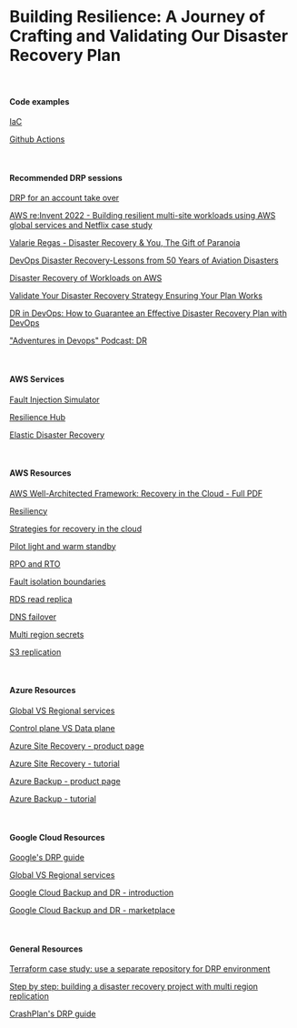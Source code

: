 # Building Resilience: A Journey of Crafting and Validating Our Disaster Recovery Plan

<br/>

#### Code examples

[IaC](https://github.com/yedidyas/DRP/tree/main/IaC)

[Github Actions](https://github.com/yedidyas/DRP/tree/main/GithubActions)

<br/>

#### Recommended DRP sessions 

[DRP for an account take over](https://www.youtube.com/watch?v=IOZyIEpdVGs)

[AWS re:Invent 2022 - Building resilient multi-site workloads using AWS global services and Netflix case study](https://www.youtube.com/watch?v=62ZQHTruBnk)

[Valarie Regas - Disaster Recovery & You, The Gift of Paranoia](https://www.youtube.com/watch?v=6uor5VYaBvQ)

[DevOps Disaster Recovery-Lessons from 50 Years of Aviation Disasters](https://www.youtube.com/watch?v=q0ZZXRkAdp4)

[Disaster Recovery of Workloads on AWS](https://www.youtube.com/watch?v=cJZw5mrxryA)

[Validate Your Disaster Recovery Strategy Ensuring Your Plan Works](https://www.youtube.com/watch?v=Du9GyTp-NL4)

[DR in DevOps: How to Guarantee an Effective Disaster Recovery Plan with DevOps](https://www.bunnyshell.com/blog/disaster-recovery-devops/)

["Adventures in Devops" Podcast: DR](https://open.spotify.com/episode/3haGR250LTlmVgoZ8GGGjS?si=F1-HLTRTQ4WOoieyVTPdSQ)

<br/>

#### AWS Services

[Fault Injection Simulator](https://aws.amazon.com/fis/)

[Resilience Hub](https://aws.amazon.com/resilience-hub/)

[Elastic Disaster Recovery](https://aws.amazon.com/disaster-recovery/)

<br/>

#### AWS Resources

[AWS Well-Architected Framework: Recovery in the Cloud - Full PDF](https://docs.aws.amazon.com/pdfs/whitepapers/latest/disaster-recovery-workloads-on-aws/disaster-recovery-workloads-on-aws.pdf)

[Resiliency](https://wa.aws.amazon.com/wellarchitected/2020-07-02T19-33-23/wat.concept.resiliency.en.html)

[Strategies for recovery in the cloud](https://aws.amazon.com/blogs/architecture/disaster-recovery-dr-architecture-on-aws-part-i-strategies-for-recovery-in-the-cloud/)

[Pilot light and warm standby](https://aws.amazon.com/blogs/architecture/disaster-recovery-dr-architecture-on-aws-part-iii-pilot-light-and-warm-standby/)

[RPO and RTO](https://aws.amazon.com/blogs/mt/establishing-rpo-and-rto-targets-for-cloud-applications/)

[Fault isolation boundaries](https://docs.aws.amazon.com/whitepapers/latest/aws-fault-isolation-boundaries/control-planes-and-data-planes.html)

[RDS read replica](https://docs.aws.amazon.com/AmazonRDS/latest/UserGuide/USER_ReadRepl.html#USER_ReadRepl.XRgn)

[DNS failover](https://docs.aws.amazon.com/Route53/latest/DeveloperGuide/dns-failover.html)

[Multi region secrets](https://docs.aws.amazon.com/secretsmanager/latest/userguide/create-manage-multi-region-secrets.html)

[S3 replication](https://docs.aws.amazon.com/AmazonS3/latest/userguide/replication.html#crr-scenario)

<br/>

#### Azure Resources

[Global VS Regional services](https://learn.microsoft.com/en-us/azure/reliability/availability-service-by-category)

[Control plane VS Data plane](https://learn.microsoft.com/en-us/azure/azure-resource-manager/management/control-plane-and-data-plane)

[Azure Site Recovery - product page](https://azure.microsoft.com/en-us/products/site-recovery)

[Azure Site Recovery - tutorial](https://learn.microsoft.com/en-us/azure/site-recovery/)

[Azure Backup - product page](https://azure.microsoft.com/en-us/products/backup)

[Azure Backup - tutorial](https://learn.microsoft.com/en-us/azure/backup/backup-overview)

<br/>

#### Google Cloud Resources

[Google's DRP guide](https://cloud.google.com/architecture/dr-scenarios-planning-guide) 

[Global VS Regional services](https://cloud.google.com/compute/docs/regions-zones/global-regional-zonal-resources)

[Google Cloud Backup and DR - introduction](https://cloud.google.com/blog/products/storage-data-transfer/introducing-google-cloud-backup-and-dr)

[Google Cloud Backup and DR - marketplace](https://console.cloud.google.com/marketplace/product/google/backupdr.googleapis.com?pli=1)


<br/>

#### General Resources

[Terraform case study: use a separate repository for DRP environment](https://xebia.com/blog/aws-disaster-recovery-strategies-poc-with-terraform/)

[Step by step: building a disaster recovery project with multi region replication](https://medium.com/@jerome.decoster/disaster-recovery-with-multi-region-architecture-331fec6456f)

[CrashPlan's DRP guide](https://www.crashplan.com/resources/guide/data-disaster-recovery-plan-using-3-2-1-backup-strategy/)


